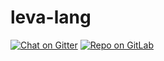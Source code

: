 # leva-lang
[![Chat on Gitter](https://badges.gitter.im/leva-lang/community.svg)](https://gitter.im/leva-lang/community?utm_source=badge&utm_medium=badge&utm_campaign=pr-badge)
[![Repo on GitLab](https://badges.levabrands.dev/gitlab-repo.svg)](https://gitlab.com/leva-team/leva-language)
